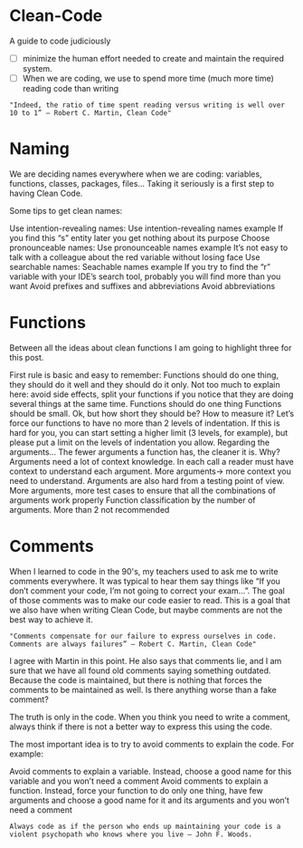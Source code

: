 # Clean-Code
A guide to code judiciously
- [ ] minimize the human effort needed to create and maintain the required system.
- [ ] When we are coding, we use to spend more time (much more time) reading code than writing

``"Indeed, the ratio of time spent reading versus writing is well over 10 to 1” — Robert C. Martin, Clean Code"
``
# Naming
We are deciding names everywhere when we are coding: variables, functions, classes, packages, files… Taking it seriously is a first step to having Clean Code.

Some tips to get clean names:

Use intention-revealing names:
Use intention-revealing names example
If you find this “s” entity later you get nothing about its purpose
Choose pronounceable names:
Use pronounceable names example
It’s not easy to talk with a colleague about the red variable without losing face
Use searchable names:
Seachable names example
If you try to find the “r” variable with your IDE’s search tool, probably you will find more than you want
Avoid prefixes and suffixes and abbreviations
Avoid abbreviations

# Functions
Between all the ideas about clean functions I am going to highlight three for this post.

First rule is basic and easy to remember: Functions should do one thing, they should do it well and they should do it only. Not too much to explain here: avoid side effects, split your functions if you notice that they are doing several things at the same time.
Functions should do one thing
Functions should be small. Ok, but how short they should be? How to measure it? Let’s force our functions to have no more than 2 levels of indentation. If this is hard for you, you can start setting a higher limit (3 levels, for example), but please put a limit on the levels of indentation you allow.
Regarding the arguments… The fewer arguments a function has, the cleaner it is. Why? Arguments need a lot of context knowledge. In each call a reader must have context to understand each argument. More arguments→ more context you need to understand. Arguments are also hard from a testing point of view. More arguments, more test cases to ensure that all the combinations of arguments work properly
Function classification by the number of arguments. More than 2 not recommended

# Comments
When I learned to code in the 90's, my teachers used to ask me to write comments everywhere. It was typical to hear them say things like “If you don’t comment your code, I’m not going to correct your exam…”. The goal of those comments was to make our code easier to read. This is a goal that we also have when writing Clean Code, but maybe comments are not the best way to achieve it.

``"Comments compensate for our failure to express ourselves in code. Comments are always failures” — Robert C. Martin, Clean Code"
``

I agree with Martin in this point. He also says that comments lie, and I am sure that we have all found old comments saying something outdated. Because the code is maintained, but there is nothing that forces the comments to be maintained as well. Is there anything worse than a fake comment?

The truth is only in the code. When you think you need to write a comment, always think if there is not a better way to express this using the code.

The most important idea is to try to avoid comments to explain the code. For example:

Avoid comments to explain a variable. Instead, choose a good name for this variable and you won’t need a comment
Avoid comments to explain a function. Instead, force your function to do only one thing, have few arguments and choose a good name for it and its arguments and you won’t need a comment

```
Always code as if the person who ends up maintaining your code is a violent psychopath who knows where you live — John F. Woods.
```
